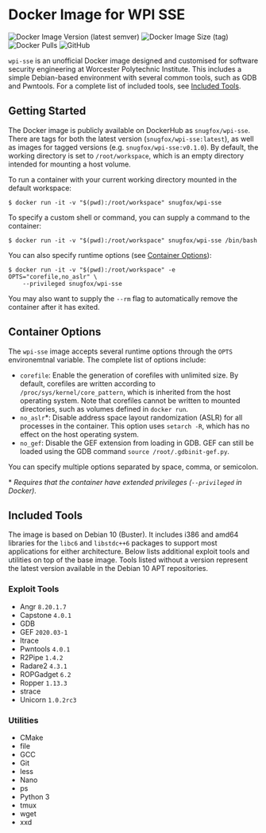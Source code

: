 # Docker Image for WPI SSE
![Docker Image Version (latest semver)](https://img.shields.io/docker/v/snugfox/wpi-sse?sort=semver)
![Docker Image Size (tag)](https://img.shields.io/docker/image-size/snugfox/wpi-sse/latest)
![Docker Pulls](https://img.shields.io/docker/pulls/snugfox/wpi-sse)
![GitHub](https://img.shields.io/github/license/snugfox/wpi-sse-docker)

`wpi-sse` is an unofficial Docker image designed and customised for software
security engineering at Worcester Polytechnic Institute. This includes a simple
Debian-based environment with several common tools, such as GDB and Pwntools.
For a complete list of included tools, see [Included Tools](#included-tools).


## Getting Started
The Docker image is publicly available on DockerHub as `snugfox/wpi-sse`. There
are tags for both the latest version (`snugfox/wpi-sse:latest`), as well as
images for tagged versions (e.g. `snugfox/wpi-sse:v0.1.0`). By default, the
working directory is set to `/root/workspace`, which is an empty directory
intended for mounting a host volume.

To run a container with your current working directory mounted in the default
workspace:
```console
$ docker run -it -v "$(pwd):/root/workspace" snugfox/wpi-sse
```

To specify a custom shell or command, you can supply a command to the container:
```console
$ docker run -it -v "$(pwd):/root/workspace" snugfox/wpi-sse /bin/bash
```

You can also specify runtime options (see [Container
Options](#container-options)):
```console
$ docker run -it -v "$(pwd):/root/workspace" -e OPTS="corefile,no_aslr" \
    --privileged snugfox/wpi-sse
```


You may also want to supply the `--rm` flag to automatically remove the
container after it has exited.


## Container Options
The `wpi-sse` image accepts several runtime options through the `OPTS`
environemtnal variable. The complete list of options include:
- `corefile`: Enable the generation of corefiles with unlimited size. By
  default, corefiles are written according to `/proc/sys/kernel/core_pattern`,
  which is inherited from the host operating system. Note that corefiles cannot
  be written to mounted directories, such as volumes defined in `docker run`.
- `no_aslr`\*: Disable address space layout randomization (ASLR) for all processes
  in the container. This option uses `setarch -R`, which has no effect on the
  host operating system.
- `no_gef`: Disable the GEF extension from loading in GDB. GEF can still be
  loaded using the GDB command `source /root/.gdbinit-gef.py`.

You can specify multiple options separated by space, comma, or semicolon.

\* *Requires that the container have extended privileges (`--privileged` in
Docker)*.


## Included Tools
The image is based on Debian 10 (Buster). It includes i386 and amd64 libraries
for the `libc6` and `libstdc++6` packages to support most applications for
either architecture. Below lists additional exploit tools and utilities on top
of the base image. Tools listed without a version represent the latest version
available in the Debian 10 APT repositories.

### Exploit Tools
- Angr `8.20.1.7`
- Capstone `4.0.1`
- GDB
- GEF `2020.03-1`
- ltrace
- Pwntools `4.0.1`
- R2Pipe `1.4.2`
- Radare2 `4.3.1`
- ROPGadget `6.2`
- Ropper `1.13.3`
- strace
- Unicorn `1.0.2rc3`

### Utilities
- CMake
- file
- GCC
- Git
- less
- Nano
- ps
- Python 3
- tmux
- wget
- xxd
